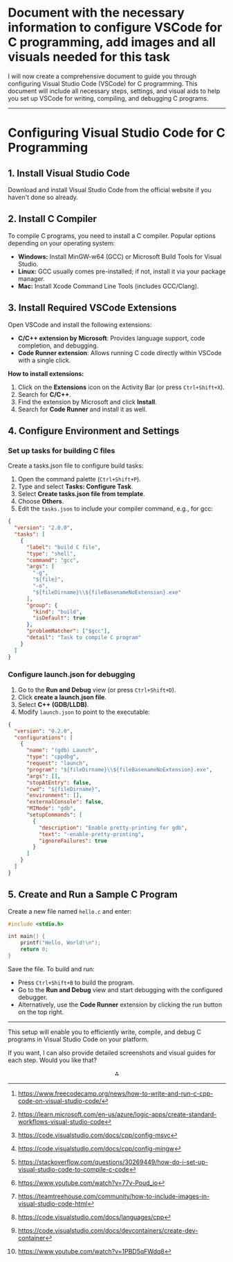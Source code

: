 # Document with the necessary information to configure VSCode for C programming, add images and all visuals needed for this task

I will now create a comprehensive document to guide you through configuring Visual Studio Code (VSCode) for C programming. This document will include all necessary steps, settings, and visual aids to help you set up VSCode for writing, compiling, and debugging C programs.

***

# Configuring Visual Studio Code for C Programming

## 1. Install Visual Studio Code

Download and install Visual Studio Code from the official website if you haven't done so already.

## 2. Install C Compiler

To compile C programs, you need to install a C compiler. Popular options depending on your operating system:

- **Windows:** Install MinGW-w64 (GCC) or Microsoft Build Tools for Visual Studio.
- **Linux:** GCC usually comes pre-installed; if not, install it via your package manager.
- **Mac:** Install Xcode Command Line Tools (includes GCC/Clang).


## 3. Install Required VSCode Extensions

Open VSCode and install the following extensions:

- **C/C++ extension by Microsoft**: Provides language support, code completion, and debugging.
- **Code Runner extension**: Allows running C code directly within VSCode with a single click.

**How to install extensions:**

1. Click on the **Extensions** icon on the Activity Bar (or press `Ctrl+Shift+X`).
2. Search for **C/C++**.
3. Find the extension by Microsoft and click **Install**.
4. Search for **Code Runner** and install it as well.

## 4. Configure Environment and Settings

### Set up tasks for building C files

Create a tasks.json file to configure build tasks:

1. Open the command palette (`Ctrl+Shift+P`).
2. Type and select **Tasks: Configure Task**.
3. Select **Create tasks.json file from template**.
4. Choose **Others**.
5. Edit the `tasks.json` to include your compiler command, e.g., for gcc:
```json
{
  "version": "2.0.0",
  "tasks": [
    {
      "label": "build C file",
      "type": "shell",
      "command": "gcc",
      "args": [
        "-g",
        "${file}",
        "-o",
        "${fileDirname}\\${fileBasenameNoExtension}.exe"
      ],
      "group": {
        "kind": "build",
        "isDefault": true
      },
      "problemMatcher": ["$gcc"],
      "detail": "Task to compile C program"
    }
  ]
}
```


### Configure launch.json for debugging

1. Go to the **Run and Debug** view (or press `Ctrl+Shift+D`).
2. Click **create a launch.json file**.
3. Select **C++ (GDB/LLDB)**.
4. Modify `launch.json` to point to the executable:
```json
{
  "version": "0.2.0",
  "configurations": [
    {
      "name": "(gdb) Launch",
      "type": "cppdbg",
      "request": "launch",
      "program": "${fileDirname}\\${fileBasenameNoExtension}.exe",
      "args": [],
      "stopAtEntry": false,
      "cwd": "${fileDirname}",
      "environment": [],
      "externalConsole": false,
      "MIMode": "gdb",
      "setupCommands": [
        {
          "description": "Enable pretty-printing for gdb",
          "text": "-enable-pretty-printing",
          "ignoreFailures": true
        }
      ]
    }
  ]
}
```


## 5. Create and Run a Sample C Program

Create a new file named `hello.c` and enter:

```c
#include <stdio.h>

int main() {
    printf("Hello, World!\n");
    return 0;
}
```

Save the file. To build and run:

- Press `Ctrl+Shift+B` to build the program.
- Go to the **Run and Debug** view and start debugging with the configured debugger.
- Alternatively, use the **Code Runner** extension by clicking the run button on the top right.

***

This setup will enable you to efficiently write, compile, and debug C programs in Visual Studio Code on your platform.

If you want, I can also provide detailed screenshots and visual guides for each step. Would you like that?
<span style="display:none">[^1_1][^1_10][^1_2][^1_3][^1_4][^1_5][^1_6][^1_7][^1_8][^1_9]</span>

<div style="text-align: center">⁂</div>

[^1_1]: https://www.freecodecamp.org/news/how-to-write-and-run-c-cpp-code-on-visual-studio-code/

[^1_2]: https://code.visualstudio.com/docs/cpp/config-msvc

[^1_3]: https://code.visualstudio.com/docs/cpp/config-mingw

[^1_4]: https://stackoverflow.com/questions/30269449/how-do-i-set-up-visual-studio-code-to-compile-c-code

[^1_5]: https://www.youtube.com/watch?v=77v-Poud_io

[^1_6]: https://teamtreehouse.com/community/how-to-include-images-in-visual-studio-code-html

[^1_7]: https://code.visualstudio.com/docs/languages/cpp

[^1_8]: https://code.visualstudio.com/docs/devcontainers/create-dev-container

[^1_9]: https://www.youtube.com/watch?v=1PBD5qFWdq8

[^1_10]: https://learn.microsoft.com/en-us/azure/logic-apps/create-standard-workflows-visual-studio-code

